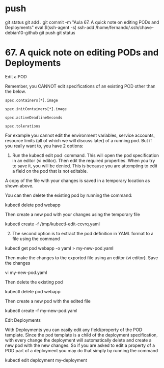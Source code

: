 
# ##############################################################################################################################################################
# ##############################################################################################################################################################
# ##############################################################################################################################################################
# ##############################################################################################################################################################
# push

git status
git add .
git commit -m "Aula 67. A quick note on editing PODs and Deployments"
eval $(ssh-agent -s)
ssh-add /home/fernando/.ssh/chave-debian10-github
git push
git status




# ##############################################################################################################################################################
# ##############################################################################################################################################################
# ##############################################################################################################################################################
# ##############################################################################################################################################################
# 67. A quick note on editing PODs and Deployments
Edit a POD

Remember, you CANNOT edit specifications of an existing POD other than the below.

    spec.containers[*].image

    spec.initContainers[*].image

    spec.activeDeadlineSeconds

    spec.tolerations

For example you cannot edit the environment variables, service accounts, resource limits (all of which we will discuss later) of a running pod. But if you really want to, you have 2 options:

1. Run the kubectl edit pod <pod name> command.  This will open the pod specification in an editor (vi editor). Then edit the required properties. When you try to save it, you will be denied. This is because you are attempting to edit a field on the pod that is not editable.

A copy of the file with your changes is saved in a temporary location as shown above.

You can then delete the existing pod by running the command:

kubectl delete pod webapp


Then create a new pod with your changes using the temporary file

kubectl create -f /tmp/kubectl-edit-ccvrq.yaml


2. The second option is to extract the pod definition in YAML format to a file using the command

kubectl get pod webapp -o yaml > my-new-pod.yaml

Then make the changes to the exported file using an editor (vi editor). Save the changes

vi my-new-pod.yaml

Then delete the existing pod

kubectl delete pod webapp

Then create a new pod with the edited file

kubectl create -f my-new-pod.yaml


Edit Deployments

With Deployments you can easily edit any field/property of the POD template. Since the pod template is a child of the deployment specification,  with every change the deployment will automatically delete and create a new pod with the new changes. So if you are asked to edit a property of a POD part of a deployment you may do that simply by running the command

kubectl edit deployment my-deployment 